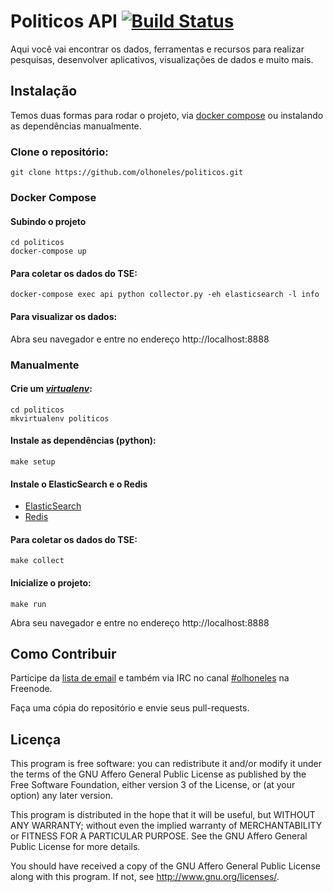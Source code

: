 # Politicos API [![Build Status][build-status]][travis]

Aqui você vai encontrar os dados, ferramentas e recursos para realizar
pesquisas, desenvolver aplicativos, visualizações de dados e muito mais.


## Instalação

Temos duas formas para rodar o projeto, via [docker compose][docker-compose] ou
instalando as dependências manualmente.

### Clone o repositório:

```
git clone https://github.com/olhoneles/politicos.git
```

### Docker Compose

#### Subindo o projeto

```
cd politicos
docker-compose up
```

#### Para coletar os dados do TSE:

```
docker-compose exec api python collector.py -eh elasticsearch -l info
```

#### Para visualizar os dados:

Abra seu navegador e entre no endereço http://localhost:8888

### Manualmente

#### Crie um [*virtualenv*][virtualenv]:

```
cd politicos
mkvirtualenv politicos
```

#### Instale as dependências (python):

```
make setup
```

#### Instale o ElasticSearch e o Redis


* [ElasticSearch][elasticsearch]
* [Redis][redis-server]

#### Para coletar os dados do TSE:

```
make collect
```

#### Inicialize o projeto:

```
make run
```

Abra seu navegador e entre no endereço http://localhost:8888

## Como Contribuir

Participe da [lista de email][lista] e também via IRC no canal
[#olhoneles][freenode] na Freenode.

Faça uma cópia do repositório e envie seus pull-requests.


## Licença

This program is free software: you can redistribute it and/or modify it under
the terms of the GNU Affero General Public License as published by the Free
Software Foundation, either version 3 of the License, or (at your option) any
later version.

This program is distributed in the hope that it will be useful, but WITHOUT ANY
WARRANTY; without even the implied warranty of MERCHANTABILITY or FITNESS FOR A
PARTICULAR PURPOSE.  See the GNU Affero General Public License for more
details.

You should have received a copy of the GNU Affero General Public License along
with this program.  If not, see <http://www.gnu.org/licenses/>.

[virtualenv]: http://virtualenvwrapper.readthedocs.org/en/latest/install.html
[lista]: http://listas.olhoneles.org/cgi-bin/mailman/listinfo/montanha-dev
[freenode]: irc://irc.freenode.net:6667/olhoneles
[build-status]: https://secure.travis-ci.org/olhoneles/politicos.png?branch=master
[travis]: https://travis-ci.org/olhoneles/politicos
[docker-compose]: https://docs.docker.com/compose/install/
[elasticsearch]: https://www.elastic.co/downloads/elasticsearch
[redis-server]: https://redis.io/download
